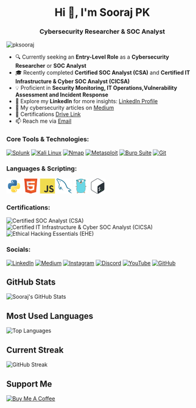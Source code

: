 <h1 align="center">Hi 👋, I'm Sooraj PK</h1> 
<h3 align="center">Cybersecurity Researcher & SOC Analyst</h3>

<p align="left"> <img src="https://komarev.com/ghpvc/?username=pksooraj&label=Profile%20views&color=0e75b6&style=flat" alt="pksooraj" /> </p> 

- 🔍 Currently seeking an **Entry-Level Role** as a **Cybersecurity Researcher** or **SOC Analyst**
- 🎓 Recently completed **Certified SOC Analyst (CSA)** and **Certified IT Infrastructure & Cyber SOC Analyst (CICSA)**
- 💡 Proficient in **Security Monitoring, IT Operations,Vulnerability Assessment and Incident Response**
- 🔗 Explore my **LinkedIn** for more insights: [LinkedIn Profile](https://www.linkedin.com/in/soorajpk)
- 📝 My cybersecurity articles on [Medium](http://medium.com/@soorajpk)
- 📜 Certifications [Drive Link](https://drive.google.com/drive/folders/1OK2Kp-STFxnr299hh68GpBCg9VwdObd5?usp=sharing)
- 📫 Reach me via <a href="mailto:sooraj2002pk@gmail.com">Email</a>

<h3 align="left">Core Tools & Technologies:</h3>
<p align="left">
<a href="https://www.splunk.com/en_us/products/splunk-enterprise.html" target="_blank"><img src="https://www.vectorlogo.zone/logos/splunk/splunk-icon.svg" alt="Splunk" width="40" height="40"/></a> 
<a href="https://www.kali.org" target="_blank"><img src="https://www.kali.org/images/kali-dragon-icon.svg" alt="Kali Linux" width="40" height="40"/></a>
<a href="https://nmap.org" target="_blank"><img src="https://nmap.org/images/nmap-logo-256x256.png" alt="Nmap" width="40" height="40"/></a>
<a href="https://www.metasploit.com/" target="_blank"><img src="https://www.metasploit.com/includes/images/metasploit-r7-logo.svg" alt="Metasploit" width="40" height="40"/></a>
<a href="https://portswigger.net/burp" target="_blank"><img src="https://portswigger.net/images/burp-suite-small.svg" alt="Burp Suite" width="40" height="40"/></a>
<a href="https://git-scm.com/" target="_blank"><img src="https://www.vectorlogo.zone/logos/git-scm/git-scm-icon.svg" alt="Git" width="40" height="40"/></a>
</p>

<h3 align="left">Languages & Scripting:</h3>
<p align="left"> 
<a href="https://www.python.org" target="_blank"><img src="https://raw.githubusercontent.com/devicons/devicon/master/icons/python/python-original.svg" alt="Python" width="40" height="40"/></a> 
<a href="https://www.w3.org/html/" target="_blank"><img src="https://raw.githubusercontent.com/devicons/devicon/master/icons/html5/html5-original.svg" alt="HTML" width="40" height="40"/></a>
<a href="https://www.javascript.com" target="_blank"><img src="https://raw.githubusercontent.com/devicons/devicon/master/icons/javascript/javascript-original.svg" alt="JavaScript" width="40" height="40"/></a>
<a href="https://www.mysql.com" target="_blank"><img src="https://raw.githubusercontent.com/devicons/devicon/master/icons/mysql/mysql-original.svg" alt="MySQL" width="40" height="40"/></a>
<a href="https://golang.org" target="_blank"><img src="https://raw.githubusercontent.com/devicons/devicon/master/icons/go/go-original.svg" alt="Go" width="40" height="40"/></a>
<a href="https://www.gnu.org/software/bash/" target="_blank"><img src="https://raw.githubusercontent.com/devicons/devicon/master/icons/bash/bash-original.svg" alt="Bash" width="40" height="40"/></a>
</p>

<h3 align="left">Certifications:</h3>
<p align="left">
<img src="https://www.eccouncil.org/wp-content/uploads/2023/01/logo-small-size-18.png" alt="Certified SOC Analyst (CSA)" width="100"/>
&nbsp;&nbsp;
<img src="https://redteamacademy.com/wp-content/uploads/2022/10/LOGO-7.jpg" alt="Certified IT Infrastructure & Cyber SOC Analyst (CICSA)" width="100"/>
&nbsp;&nbsp;
<img src="https://www.eccouncil.org/wp-content/uploads/2023/01/logo-small-size-12.png" alt="Ethical Hacking Essentials (EHE)" width="100"/>
</p>

<h3 align="left">Socials:</h3>
<p align="left">
<a href="https://linkedin.com/in/soorajpk" target="blank"><img src="https://cdn.jsdelivr.net/npm/simple-icons@3.0.1/icons/linkedin.svg" alt="LinkedIn" height="30" width="40" /></a>
<a href="https://medium.com/@soorajpk" target="blank"><img src="https://cdn.jsdelivr.net/npm/simple-icons@3.0.1/icons/medium.svg" alt="Medium" height="30" width="40" /></a> 
<a href="https://instagram.com/soorajpk_" target="blank"><img src="https://cdn.jsdelivr.net/npm/simple-icons@3.0.1/icons/instagram.svg" alt="Instagram" height="30" width="40" /></a>
<a href="https://discord.gg/2hTgG26PEg" target="blank"><img src="https://cdn.jsdelivr.net/npm/simple-icons@3.0.1/icons/discord.svg" alt="Discord" height="30" width="40" /></a>
<a href="https://youtube.com/@codenamepk" target="blank"><img src="https://cdn.jsdelivr.net/npm/simple-icons@3.0.1/icons/youtube.svg" alt="YouTube" height="30" width="40" /></a>
<a href="https://github.com/pksooraj" target="blank"><img src="https://cdn.jsdelivr.net/npm/simple-icons@3.0.1/icons/github.svg" alt="GitHub" height="30" width="40" /></a>
</p>

## GitHub Stats
![Sooraj's GitHub Stats](https://github-readme-stats.vercel.app/api?username=pksooraj&show_icons=true&theme=radical)

## Most Used Languages
![Top Languages](https://github-readme-stats.vercel.app/api/top-langs/?username=pksooraj&layout=compact&theme=radical)

## Current Streak
![GitHub Streak](https://github-readme-streak-stats.herokuapp.com/?user=pksooraj&theme=radical)

## Support Me
<a href="https://www.buymeacoffee.com/soorajpk" target="_blank"><img src="https://cdn.buymeacoffee.com/buttons/v2/default-yellow.png" alt="Buy Me A Coffee" width="200" /></a>
